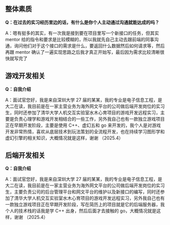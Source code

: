 ## 整体素质

**Q：在过去的实习经历里边的话，有什么是你个人主动通过沟通就能达成的吗？**

A：嗯有挺多的其实，有一次我是接到要在项目里写一个新接口的任务，但其实 mentor 给的指令和要求是比较模糊的，所以我就先自己主动去跟前端的同事沟通，询问他们对于这个接口的需求是什么，要返回什么数据然后如何请求等，然后再跟 mentor 确认了一遍实现思路之后我才真正开始写，最后因为需求比较清晰很快就写完了

## 游戏开发相关

**Q：自我介绍**

A：面试官您好，我是来自深圳大学 27 届的某某，我的专业是电子信息工程，是大二在读，我目前是在一家主营业务为海外网文平台的公司做后端开发岗位的实习生，同时还参加了清华大学人机交互实验室水木心育项目的游戏开发远程实习，主要是负责心理学和游戏开发相结合的一些工作，另外我自己也有一款独立游戏项目正在早期开发阶段，主要是使用 C++、虚幻五和 go 来开发的，我个人是对游戏开发非常热情，喜欢从底层技术到玩法策划的全流程开发，也在持续学习图形学和虚幻引擎的相关知识，大概情况就是这样，谢谢
（2025.4）

## 后端开发相关

**Q：自我介绍**

A：面试官您好，我是来自深圳大学 27 届的某某，我的专业是电子信息工程，是大二在读，我目前是在一家主营业务为海外网文平台的公司做后端开发岗位的实习生，主要负责公司的后台管理平台和网文平台的维护以及新接口的编写，同时还参加了清华大学人机交互实验室水木心育项目的游戏开发远程实习，另外我自己也有一款独立游戏项目正在早期开发阶段，写在简历上的项目就是它的后端服务器，我个人的技术栈的话我是学 C++ 出身，然后后面才去接触的 go，大概情况就是这样，谢谢
（2025.4）